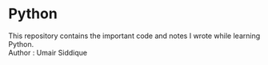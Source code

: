 # Python
This repository contains the important code and notes I wrote while learning Python.
<br>
Author : Umair Siddique
